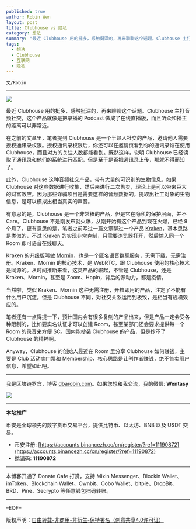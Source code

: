 ```yaml
---
published: true
author: Robin Wen
layout: post
title: Clubhouse vs 隐私
category: 想法
summary: "最近 Clubhouse 用的挺多，感触挺深的，再来聊聊这个话题。Clubhouse 主打音频社交，这个产品就像是把录播的 Podcast 做成了在线直播版，而且听众和播主的距离可以非常近。Anyway，Clubhouse 的创始人最近在 Room 里分享 Clubhouse 如何赚钱，主要是 Club 活动卖门票和 Membership，核心思路是让创作者赚钱，绝不售卖用户信息，希望如此吧。"
tags:
  - 想法
  - Clubhouse
  - 互联网
  - 隐私
---
```


`文/Robin`

***

![](https://cdn.dbarobin.com/7fnoakd.png)

最近 Clubhouse 用的挺多，感触挺深的，再来聊聊这个话题。Clubhouse 主打音频社交，这个产品就像是把录播的 Podcast 做成了在线直播版，而且听众和播主的距离可以非常近。

在之前的文章里，笔者提到 Clubhouse 是一个半熟人社交的产品，邀请他人需要授权通讯录权限。授权通讯录权限后，你还可以在邀请页看到你的通讯录谁在使用 Clubhouse，而且对方的关注人数都能看到。既然这样，说明 Clubhouse 已经读取了通讯录和他们的系统进行匹配，但是至于是否把通讯录上传，那就不得而知了。

此外，Clubhouse 这种音频社交产品，带有大量的可识别的生物信息。如果 Clubhouse 对这些数据进行收集，然后来进行二次售卖，理论上是可以带来巨大的财富效应。因为那些诈骗项目是需要这样的音频数据的，提取出社工对象的生物信息，是可以模拟出相当真实的声音。

有意思的是，Clubhouse 是一个非常棒的产品，但是它在隐私的保护层面，并不 Care。Clubhouse 不是刚发布就火爆，从刚开始有这个产品到现在火爆，已经 9 个月了。更有意思的是，笔者之前写过一篇文章聊过一个产品 [Kraken](https://kraken.fm/)，基本思路是类似的，不过 Kraken 的实现非常克制，只需要浏览器打开，然后输入同一个 Room 即可语音在线聊天。

Kraken 的升级版叫做 [Mornin](https://mornin.fm/)，也是一个匿名语音群聊服务，无需下载，无需注册。Kraken、Mornin 的核心技术，是 WebRTC，跟 Clubhouse 使用的核心技术是同源的。从时间推断来看，这类产品的崛起，不管是 Clubhouse，还是 Kraken、Mornin，甚至是 Zoom、Hopin，背后的源动力，都是疫情。

当然啦，类似 Kraken、Mornin 这种无需注册，开箱即用的产品，注定了不能有什么用户沉淀。但是 Clubhouse 不同，对社交关系运用到极致，是相当有规模效应的。

笔者还有一点得提一下，预计国内会有很多复刻的产品出来，但是产品一定会受各种限制的，比如要实名认证才可以创建 Room，甚至某部门还会要求提供每一个 Room 的录音来方便 SC。国内能抄袭 Clubhouse 的产品，但是抄不了 Clubhouse 的精神啊。

Anyway，Clubhouse 的创始人最近在 Room 里分享 Clubhouse 如何赚钱，主要是 Club 活动卖门票和 Membership，核心思路是让创作者赚钱，绝不售卖用户信息，希望如此吧。

***

我是区块链罗宾，博客 [dbarobin.com](https://dbarobin.com/)。如果您想和我交流，我的微信: **Wentasy**

![](https://cdn.dbarobin.com/v4yywe2.png)

***

**本站推广**

币安是全球领先的数字货币交易平台，提供比特币、以太坊、BNB 以及 USDT 交易。

* 币安注册: [https://accounts.binancezh.cc/cn/register/?ref=11190872](https://accounts.binancezh.cc/cn/register/?ref=11190872)
* 邀请码: **11190872**

***

本博客开通了 Donate Cafe 打赏，支持 Mixin Messenger、Blockin Wallet、imToken、Blockchain Wallet、Ownbit、Cobo Wallet、bitpie、DropBit、BRD、Pine、Secrypto 等任意钱包扫码转账。

<center>
    <div class="--donate-button"
         data-button-id="f8b9df0d-af9a-460d-8258-d3f435445075"
    ></div>
</center>

***

–EOF–

版权声明：[自由转载-非商用-非衍生-保持署名（创意共享4.0许可证）](http://creativecommons.org/licenses/by-nc-nd/4.0/deed.zh)